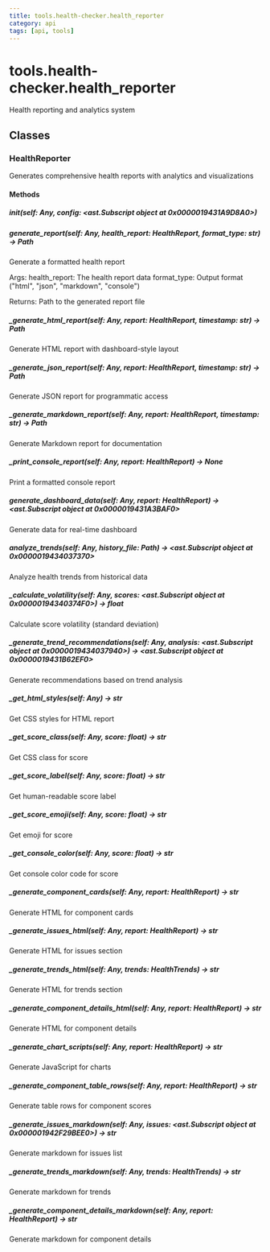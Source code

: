 ```yaml
---
title: tools.health-checker.health_reporter
category: api
tags: [api, tools]
---
```


# tools.health-checker.health_reporter

Health reporting and analytics system

## Classes

### HealthReporter

Generates comprehensive health reports with analytics and visualizations

#### Methods

##### __init__(self: Any, config: <ast.Subscript object at 0x0000019431A9D8A0>)



##### generate_report(self: Any, health_report: HealthReport, format_type: str) -> Path

Generate a formatted health report

Args:
    health_report: The health report data
    format_type: Output format ("html", "json", "markdown", "console")
    
Returns:
    Path to the generated report file

##### _generate_html_report(self: Any, report: HealthReport, timestamp: str) -> Path

Generate HTML report with dashboard-style layout

##### _generate_json_report(self: Any, report: HealthReport, timestamp: str) -> Path

Generate JSON report for programmatic access

##### _generate_markdown_report(self: Any, report: HealthReport, timestamp: str) -> Path

Generate Markdown report for documentation

##### _print_console_report(self: Any, report: HealthReport) -> None

Print a formatted console report

##### generate_dashboard_data(self: Any, report: HealthReport) -> <ast.Subscript object at 0x0000019431A3BAF0>

Generate data for real-time dashboard

##### analyze_trends(self: Any, history_file: Path) -> <ast.Subscript object at 0x0000019434037370>

Analyze health trends from historical data

##### _calculate_volatility(self: Any, scores: <ast.Subscript object at 0x00000194340374F0>) -> float

Calculate score volatility (standard deviation)

##### _generate_trend_recommendations(self: Any, analysis: <ast.Subscript object at 0x0000019434037940>) -> <ast.Subscript object at 0x0000019431B62EF0>

Generate recommendations based on trend analysis

##### _get_html_styles(self: Any) -> str

Get CSS styles for HTML report

##### _get_score_class(self: Any, score: float) -> str

Get CSS class for score

##### _get_score_label(self: Any, score: float) -> str

Get human-readable score label

##### _get_score_emoji(self: Any, score: float) -> str

Get emoji for score

##### _get_console_color(self: Any, score: float) -> str

Get console color code for score

##### _generate_component_cards(self: Any, report: HealthReport) -> str

Generate HTML for component cards

##### _generate_issues_html(self: Any, report: HealthReport) -> str

Generate HTML for issues section

##### _generate_trends_html(self: Any, trends: HealthTrends) -> str

Generate HTML for trends section

##### _generate_component_details_html(self: Any, report: HealthReport) -> str

Generate HTML for component details

##### _generate_chart_scripts(self: Any, report: HealthReport) -> str

Generate JavaScript for charts

##### _generate_component_table_rows(self: Any, report: HealthReport) -> str

Generate table rows for component scores

##### _generate_issues_markdown(self: Any, issues: <ast.Subscript object at 0x000001942F29BEE0>) -> str

Generate markdown for issues list

##### _generate_trends_markdown(self: Any, trends: HealthTrends) -> str

Generate markdown for trends

##### _generate_component_details_markdown(self: Any, report: HealthReport) -> str

Generate markdown for component details

